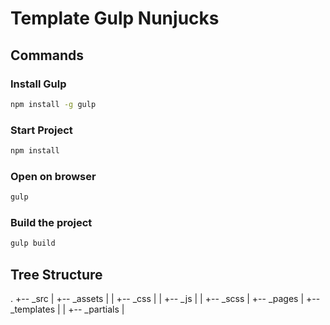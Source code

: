 # Template Gulp Nunjucks
## Commands
### Install Gulp
```bash
npm install -g gulp
```
### Start Project
```bash
npm install
```
### Open on browser
```bash
gulp
```
### Build the project
```bash
gulp build
```
## Tree Structure
.
+-- _src
|   +-- _assets
|   |   +-- _css
|   |   +-- _js
|   |   +-- _scss
|   +-- _pages
|   +-- _templates
|   |   +-- _partials
| 